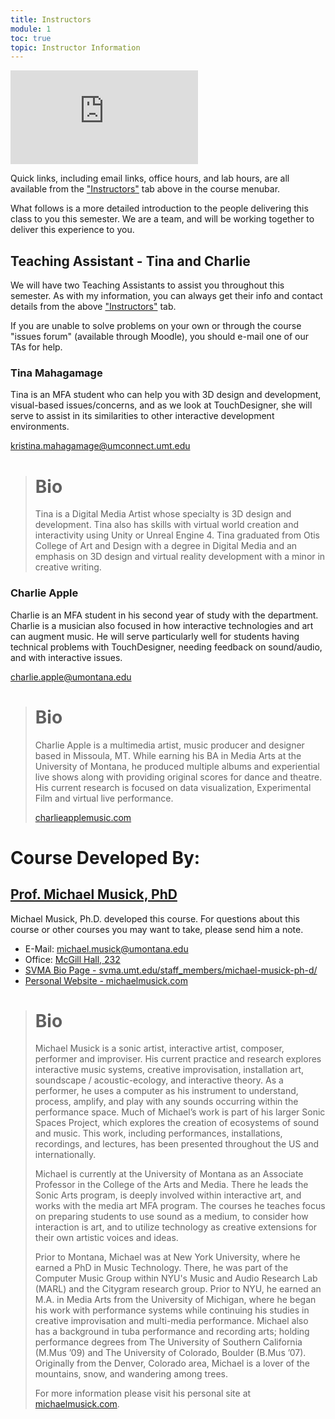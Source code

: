 ```yaml
---
title: Instructors
module: 1
toc: true
topic: Instructor Information
---
```


<!--
<div class="embed-responsive embed-responsive-16by9"><iframe class="embed-responsive-item" src="https://umontana.zoom.us/rec/play/upwkdL35rjg3TNHE5gSDAaQtW420K6qs0iRPr_pfzkfhByICYQbyYeYXZLfjXR61L6Fv1YR5hQfzgT-e?continueMode=true" frameborder="0" allowfullscreen></iframe></div>
-->

<div class="embed-responsive embed-responsive-16by9"><iframe class="embed-responsive-item" src="https://www.youtube.com/embed/4-lyXBg6yVk" frameborder="0" allow="accelerometer; autoplay; encrypted-media; gyroscope; picture-in-picture" allowfullscreen></iframe></div>

Quick links, including email links, office hours, and lab hours, are all available from the ["Instructors"]({{site.baseurl}}/instructors/) tab above in the course menubar.

What follows is a more detailed introduction to the people delivering this class to you this semester. We are a team, and will be working together to deliver this experience to you.



## Teaching Assistant - Tina and Charlie

We will have two Teaching Assistants to assist you throughout this semester. As with my information, you can always get their info and contact details from the above ["Instructors"]({{site.baseurl}}/instructors/) tab.

If you are unable to solve problems on your own or through the course "issues forum" (available through Moodle), you should e-mail one of our TAs for help.

### Tina Mahagamage

Tina is an MFA student who can help you with 3D design and development, visual-based issues/concerns, and as we look at TouchDesigner, she will serve to assist in its similarities to other interactive development environments.

[kristina.mahagamage@umconnect.umt.edu](mailto:kristina.mahagamage@umconnect.umt.edu?subject=340%20Question)

> # Bio
>
> Tina is a Digital Media Artist whose specialty is 3D design and development. Tina also has skills with virtual world creation and interactivity using Unity or Unreal Engine 4. Tina graduated from Otis College of Art and Design with a degree in Digital Media and an emphasis on 3D design and virtual reality development with a minor in creative writing.
>

### Charlie Apple

Charlie is an MFA student in his second year of study with the department. Charlie is a musician also focused in how interactive technologies and art can augment music. He will serve particularly well for students having technical problems with TouchDesigner, needing feedback on sound/audio, and with interactive issues.

[charlie.apple@umontana.edu](mailto:charlie.apple@umontana.edu?subject=340%20Question)



> # Bio
>
> Charlie Apple is a multimedia artist, music producer and designer based in Missoula, MT.  While earning his BA in Media Arts at the University of Montana, he produced multiple albums and experiential live shows along with providing original scores for dance and theatre.  His current research is focused on data visualization, Experimental Film and virtual live performance.
>
>
> [charlieapplemusic.com](www.charlieapplemusic.com)



# Course Developed By:

## [Prof. Michael Musick, PhD](https://svma.umt.edu/staff_members/michael-musick-ph-d/)

Michael Musick, Ph.D. developed this course. For questions about this course or other courses you may want to take, please send him a note.

- E-Mail: [michael.musick@umontana.edu](mailto:michael.musick@umontana.edu?subject=340%20Question)
- Office: [McGill Hall, 232](https://www.google.com/maps/place/McGill+Hall,+32+Campus+Dr,+Missoula,+MT+59812/@46.8619179,-113.9857145,16.91z/data=!3m1!5s0x535dcc33c1f50273:0xb43516d74c13fb70!4m5!3m4!1s0x535dcc33c3d4cbd5:0xd77cd4f46bdf5b89!8m2!3d46.8624266!4d-113.9836088)
- [SVMA Bio Page - svma.umt.edu/staff_members/michael-musick-ph-d/](https://svma.umt.edu/staff_members/michael-musick-ph-d/)
- [Personal Website - michaelmusick.com](https://michaelmusick.com)
<!-- - [Teaching Website](https://michaelmusick.github.io/teaching) -->


> # Bio
>
> Michael Musick is a sonic artist, interactive artist, composer, performer and improviser. His current practice and research explores interactive music systems, creative improvisation, installation art, soundscape / acoustic-ecology, and interactive theory. As a performer, he uses a computer as his instrument to understand, process, amplify, and play with any sounds occurring within the performance space. Much of Michael’s work is part of his larger Sonic Spaces Project, which explores the creation of ecosystems of sound and music. This work, including performances, installations, recordings, and lectures, has been presented throughout the US and internationally.
>
> Michael is currently at the University of Montana as an Associate Professor in the College of the Arts and Media. There he leads the Sonic Arts program, is deeply involved within interactive art, and works with the media art MFA program. The courses he teaches focus on preparing students to use sound as a medium, to consider how interaction is art, and to utilize technology as creative extensions for their own artistic voices and ideas.
>
> Prior to Montana, Michael was at New York University, where he earned a PhD in Music Technology. There, he was part of the Computer Music Group within NYU's Music and Audio Research Lab (MARL) and the Citygram research group. Prior to NYU, he earned an M.A. in Media Arts from the University of Michigan, where he began his work with performance systems while continuing his studies in creative improvisation and multi-media performance. Michael also has a background in tuba performance and recording arts; holding performance degrees from The University of Southern California (M.Mus ’09) and The University of Colorado, Boulder (B.Mus ’07). Originally from the Denver, Colorado area, Michael is a lover of the mountains, snow, and wandering among trees.
>
> For more information please visit his personal site at [michaelmusick.com](https://michaelmusick.com).
>
